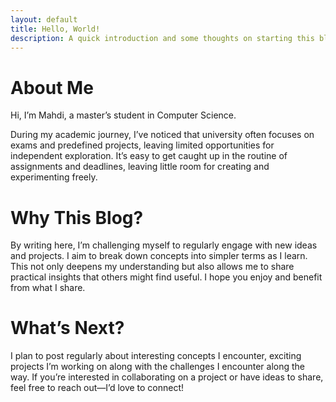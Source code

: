 ```yaml
---
layout: default
title: Hello, World!
description: A quick introduction and some thoughts on starting this blog.
---
```


# About Me  
Hi, I’m Mahdi, a master’s student in Computer Science.

During my academic journey, I’ve noticed that university often focuses on exams and predefined projects, leaving limited opportunities for independent exploration. It’s easy to get caught up in the routine of assignments and deadlines, leaving little room for creating and experimenting freely.

# Why This Blog?  
By writing here, I’m challenging myself to regularly engage with new ideas and projects. I aim to break down concepts into simpler terms as I learn. This not only deepens my understanding but also allows me to share practical insights that others might find useful. I hope you enjoy and benefit from what I share.

# What’s Next?  
I plan to post regularly about interesting concepts I encounter, exciting projects I’m working on along with the challenges I encounter along the way. If you’re interested in collaborating on a project or have ideas to share, feel free to reach out—I’d love to connect!  

